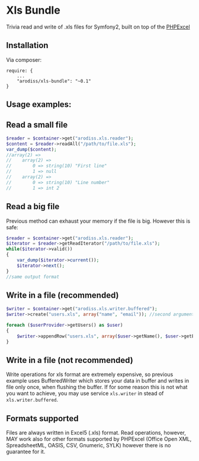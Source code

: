 Xls Bundle
==========

Trivia read and write of .xls files for Symfony2, built on top of the [PHPExcel](https://github.com/PHPOffice/PHPExcel/)

Installation
--------
Via composer:
```
require: {
    ...
    "arodiss/xls-bundle": "~0.1"
}
```

Usage examples:
--------

Read a small file
--------
```PHP
$reader = $container->get("arodiss.xls.reader");
$content = $reader->readAll("/path/to/file.xls");
var_dump($content);
//array(2) =>
//    array(2) =>
//        0 => string(10) "First line"
//        1 => null
//    array(2) =>
//        0 => string(10) "Line number"
//        1 => int 2
```

Read a big file
--------
Previous method can exhaust your memory if the file is big. However this is safe:
```PHP
$reader = $container->get("arodiss.xls.reader");
$iterator = $reader->getReadIterator("/path/to/file.xls");
while($iterator->valid())
{
    var_dump($iterator->current());
    $iterator->next();
}
//same output format
```

Write in a file (recommended)
--------
```PHP
$writer = $container->get("arodiss.xls.writer.buffered");
$writer->create("users.xls", array("name", "email")); //second argument represents first row

foreach ($userProvider->getUsers() as $user)
{
    $writer->appendRow("users.xls", array($user->getName(), $user->getEmail()));
}
```

Write in a file (not recommended)
--------
Write operations for xls format are extremely expensive, so previous example uses BufferedWriter which stores your data in buffer and writes in file only once, when flushing the buffer.
If for some reason this is not what you want to achieve, you may use service `xls.writer` in stead of `xls.writer.buffered`.

Formats supported
--------
Files are always written in Excel5 (.xls) format. Read operations, however, MAY work also for other formats supported by PHPExcel (Office Open XML, SpreadsheetML, OASIS, CSV, Gnumeric, SYLK) however there is no guarantee for it.
